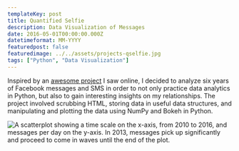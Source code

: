```yaml
---
templateKey: post
title: Quantified Selfie
description: Data Visualization of Messages
date: 2016-05-01T00:00:00.000Z
datetimeformat: MM-YYYY
featuredpost: false
featuredimage: ../../assets/projects-qselfie.jpg
tags: ["Python", "Data Visualization"]
---
```


Inspired by an [awesome project](http://quantifiedselfie.us) I saw online, I decided to analyze six years of Facebook messages and SMS in order to not only practice data analytics in Python, but also to gain interesting insights on my relationships. The project involved scrubbing HTML, storing data in useful data structures, and manipulating and plotting the data using NumPy and Bokeh in Python.

<img src="/img/projects-qselfie.jpg" alt="A scatterplot showing a time scale on the x-axis, from 2010 to 2016, and messages per day on the y-axis. In 2013, messages pick up significantly and proceed to come in waves until the end of the plot.">

